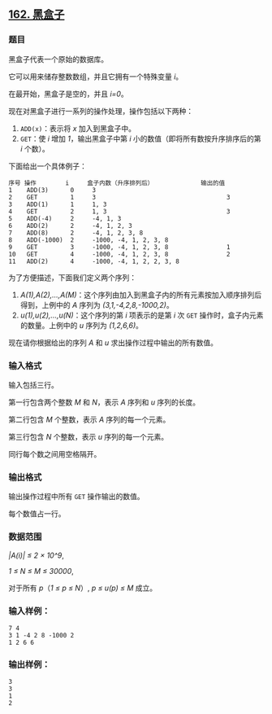 ## [162. 黑盒子](https://www.acwing.com/problem/content/164/)

### 题目

黑盒子代表一个原始的数据库。

它可以用来储存整数数组，并且它拥有一个特殊变量 *i*。

在最开始，黑盒子是空的，并且 *i=0*。

现在对黑盒子进行一系列的操作处理，操作包括以下两种：

1. `ADD(x)`：表示将 *x* 加入到黑盒子中。
2. `GET`：使 *i* 增加 *1*，输出黑盒子中第 *i* 小的数值（即将所有数按升序排序后的第 *i* 个数）。

下面给出一个具体例子：

```
序号 操作        i     盒子内数（升序排列后）             输出的值
1    ADD(3)      0     3
2    GET         1     3                                    3
3    ADD(1)      1     1, 3
4    GET         2     1, 3                                 3
5    ADD(-4)     2     -4, 1, 3
6    ADD(2)      2     -4, 1, 2, 3
7    ADD(8)      2     -4, 1, 2, 3, 8
8    ADD(-1000)  2     -1000, -4, 1, 2, 3, 8
9    GET         3     -1000, -4, 1, 2, 3, 8                1
10   GET         4     -1000, -4, 1, 2, 3, 8                2
11   ADD(2)      4     -1000, -4, 1, 2, 2, 3, 8
```

为了方便描述，下面我们定义两个序列：

1. *A(1),A(2),…,A(M)*：这个序列由加入到黑盒子内的所有元素按加入顺序排列后得到，上例中的 *A* 序列为 *(3,1,-4,2,8,-1000,2)*。
2. *u(1),u(2),…,u(N)*：这个序列的第 *i* 项表示的是第 *i* 次 `GET` 操作时，盒子内元素的数量。上例中的 *u* 序列为 *(1,2,6,6)*。

现在请你根据给出的序列 *A* 和 *u* 求出操作过程中输出的所有数值。

### 输入格式

输入包括三行。

第一行包含两个整数 *M* 和 *N*，表示 *A* 序列和 *u* 序列的长度。

第二行包含 *M* 个整数，表示 *A* 序列的每一个元素。

第三行包含 *N* 个整数，表示 *u* 序列的每一个元素。

同行每个数之间用空格隔开。

### 输出格式

输出操作过程中所有 `GET` 操作输出的数值。

每个数值占一行。

### 数据范围

*|A(i)| ≤ 2 × 10^9*,

*1 ≤ N ≤ M ≤ 30000*,

对于所有 *p*（*1 ≤ p ≤ N*）, *p ≤ u(p) ≤ M* 成立。

### 输入样例：

```
7 4
3 1 -4 2 8 -1000 2
1 2 6 6
```

### 输出样例：

```
3
3
1
2
```
